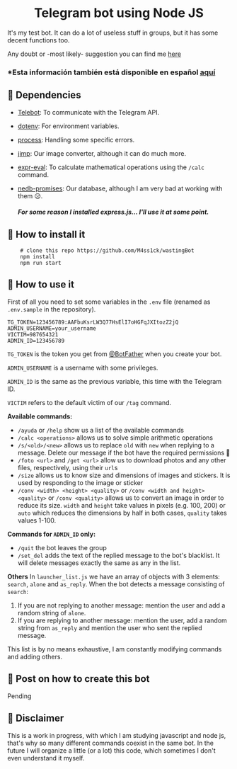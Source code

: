 <h1 align="center">
  Telegram bot using Node JS
</h1>

It's my test bot. It can do a lot of useless stuff in groups, but it has some decent functions too.

Any doubt or -most likely- suggestion you can find me [here](https://t.me/m4ss1ck)

### \*Esta información también está disponible en español <a href="./LEEME.md">aquí</a>

## 👀 Dependencies

- [Telebot](https://github.com/mullwar/telebot): To communicate with the Telegram API.
- [dotenv](https://github.com/motdotla/dotenv): For environment variables.
- [process](https://github.com/shtylman/node-process): Handling some specific errors.
- [jimp](https://github.com/oliver-moran/jimp): Our image converter, although it can do much more.
- [expr-eval](https://github.com/silentmatt/expr-eval): To calculate mathematical operations using the `/calc` command.
- [nedb-promises](https://github.com/bajankristof/nedb-promises): Our database, although I am very bad at working with them 😥.

  ##### For some reason I installed express.js... I'll use it at some point.

## 👀 How to install it

```shell
    # clone this repo https://github.com/M4ss1ck/wastingBot
    npm install
    npm run start
```

## 👀 How to use it

First of all you need to set some variables in the `.env` file (renamed as `.env.sample` in the repository).

```
TG_TOKEN=123456789:AAFbuKsrLW3Q77HsElI7oHGFqJXItozZ2jQ
ADMIN_USERNAME=your_username
VICTIM=987654321
ADMIN_ID=123456789
```

`TG_TOKEN` is the token you get from [@BotFather](https://t.me/BotFather) when you create your bot.

`ADMIN_USERNAME` is a username with some privileges.

`ADMIN_ID` is the same as the previous variable, this time with the Telegram ID.

`VICTIM` refers to the default victim of our `/tag` command.

**Available commands:**

- `/ayuda` or `/help` show us a list of the available commands
- `/calc <operations>` allows us to solve simple arithmetic operations
- `/s/<old>/<new>` allows us to replace `old` with `new` when replying to a message. Delete our message if the bot have the required permissions 🌚
- `/foto <url>` and `/get <url>` allow us to download photos and any other files, respectively, using their `url`s
- `/size` allows us to know size and dimensions of images and stickers. It is used by responding to the image or sticker
- `/conv <width> <height> <quality>` or `/conv <width and height> <quality>` or `/conv <quality>` allows us to convert an image in order to reduce its size. `width` and `height` take values in pixels (e.g. 100, 200) or `auto` which reduces the dimensions by half in both cases, `quality` takes values 1-100.

**Commands for `ADMIN_ID` only:**

- `/quit` the bot leaves the group
- `/set_del` adds the text of the replied message to the bot's blacklist. It will delete messages exactly the same as any in the list.

**Others**
In `launcher_list.js` we have an array of objects with 3 elements: `search`, `alone` and `as_reply`.
When the bot detects a message consisting of `search`:

1. If you are not replying to another message: mention the user and add a random string of `alone`.
2. If you are replying to another message: mention the user, add a random string from `as_reply` and mention the user who sent the replied message.

This list is by no means exhaustive, I am constantly modifying commands and adding others.

## 🚀 Post on how to create this bot

Pending

## 👀 Disclaimer

This is a work in progress, with which I am studying javascript and node js, that's why so many different commands coexist in the same bot. In the future I will organize a little (or a lot) this code, which sometimes I don't even understand it myself.
